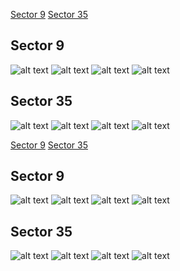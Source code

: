 [Sector 9](#sector9)
[Sector 35](#sector35)

<a name = "sector9"></a>
## Sector 9
![alt text](/tt/HATS-38_Sector_9/HATS-38_Sector_9_a_TimeSeries.png)
![alt text](/tt/HATS-38_Sector_9/HATS-38_Sector_9_b_FoldedLightCurve.png)
![alt text](/tt/HATS-38_Sector_9/HATS-38_Sector_9_b_IndividualTransitsWithFit.png)
![alt text](/tt/HATS-38_Sector_9/HATS-38_Sector_9_c_TimingResiduals.png)

<a name = "sector35"></a>
## Sector 35
![alt text](/tt/HATS-38_Sector_35/HATS-38_Sector_35_a_TimeSeries.png)
![alt text](/tt/HATS-38_Sector_35/HATS-38_Sector_35_b_FoldedLightCurve.png)
![alt text](/tt/HATS-38_Sector_35/HATS-38_Sector_35_b_IndividualTransitsWithFit.png)
![alt text](/tt/HATS-38_Sector_35/HATS-38_Sector_35_c_TimingResiduals.png)

[Sector 9](#sector9)
[Sector 35](#sector35)

<a name = "sector9"></a>
## Sector 9
![alt text](/tt/HATS-38_Sector_9/HATS-38_Sector_9_a_TimeSeries.png)
![alt text](/tt/HATS-38_Sector_9/HATS-38_Sector_9_b_FoldedLightCurve.png)
![alt text](/tt/HATS-38_Sector_9/HATS-38_Sector_9_b_IndividualTransitsWithFit.png)
![alt text](/tt/HATS-38_Sector_9/HATS-38_Sector_9_c_TimingResiduals.png)

<a name = "sector35"></a>
## Sector 35
![alt text](/tt/HATS-38_Sector_35/HATS-38_Sector_35_a_TimeSeries.png)
![alt text](/tt/HATS-38_Sector_35/HATS-38_Sector_35_b_FoldedLightCurve.png)
![alt text](/tt/HATS-38_Sector_35/HATS-38_Sector_35_b_IndividualTransitsWithFit.png)
![alt text](/tt/HATS-38_Sector_35/HATS-38_Sector_35_c_TimingResiduals.png)

